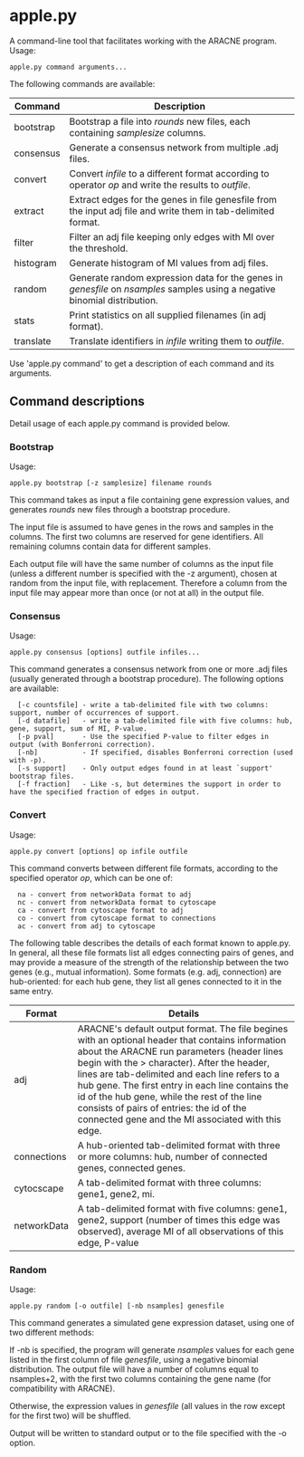 # apple.py
A command-line tool that facilitates working with the ARACNE program. Usage:

```
apple.py command arguments...
```

The following commands are available:

|Command|Description|
|-------|-----------|
|bootstrap|Bootstrap a file into *rounds* new files, each containing *samplesize* columns.|
|consensus|Generate a consensus network from multiple .adj files.|
|convert|Convert *infile* to a different format according to operator *op* and write the results to *outfile*.|
|extract|Extract edges for the genes in file genesfile from the input adj file and write them in tab-delimited format.|
|filter|Filter an adj file keeping only edges with MI over the threshold.|
|histogram|Generate histogram of MI values from adj files.|
|random|Generate random expression data for the genes in *genesfile* on *nsamples* samples using a negative binomial distribution.|
|stats|Print statistics on all supplied filenames (in adj format).|
|translate|Translate identifiers in *infile* writing them to *outfile*.|

Use 'apple.py command' to get a description of each command and its arguments.

## Command descriptions
Detail usage of each apple.py command is provided below.

### Bootstrap

Usage: 

```
apple.py bootstrap [-z samplesize] filename rounds
```

This command takes as input a file containing gene expression values, and generates *rounds* new files through a bootstrap procedure.

The input file is assumed to have genes in the rows and samples in the columns. The first two columns are reserved for gene identifiers. All remaining columns contain data for different samples.

Each output file will have the same number of columns as the input file (unless a different number is specified with the -z argument), chosen at random from the input file, with replacement. Therefore a column from the input file may appear more than once (or not at all) in the output file.

### Consensus

Usage: 

```
apple.py consensus [options] outfile infiles...
```

This command generates a consensus network from one or more .adj files (usually generated through a bootstrap procedure). The following options are available:

```
  [-c countsfile] - write a tab-delimited file with two columns: support, number of occurrences of support.
  [-d datafile]   - write a tab-delimited file with five columns: hub, gene, support, sum of MI, P-value.
  [-p pval]       - Use the specified P-value to filter edges in output (with Bonferroni correction).
  [-nb]           - If specified, disables Bonferroni correction (used with -p).
  [-s support]    - Only output edges found in at least `support' bootstrap files.
  [-f fraction]   - Like -s, but determines the support in order to have the specified fraction of edges in output.
```

### Convert

Usage: 

```
apple.py convert [options] op infile outfile
```

This command converts between different file formats, according to the specified operator *op*, which can be one of:

```
  na - convert from networkData format to adj
  nc - convert from networkData format to cytoscape
  ca - convert from cytoscape format to adj
  co - convert from cytoscape format to connections
  ac - convert from adj to cytoscape
```

The following table describes the details of each format known to apple.py. In general, all these file formats list all edges connecting pairs of genes, and may provide a measure of the strength of the relationship between the two genes (e.g., mutual information). Some formats (e.g. adj, connection) are hub-oriented: for each hub gene, they list all genes connected to it in the same entry. 

|Format|Details|
|------|-------|
|adj|ARACNE's default output format. The file begines with an optional header that contains information about the ARACNE run parameters (header lines begin with the > character). After the header, lines are tab-delimited and each line refers to a hub gene. The first entry in each line contains the id of the hub gene, while the rest of the line consists of pairs of entries: the id of the connected gene and the MI associated with this edge.|
|connections|A hub-oriented tab-delimited format with three or more columns: hub, number of connected genes, connected genes.|
|cytocscape|A tab-delimited format with three columns: gene1, gene2, mi.|
|networkData|A tab-delimited format with five columns: gene1, gene2, support (number of times this edge was observed), average MI of all observations of this edge, P-value|

### Random

Usage:

```
apple.py random [-o outfile] [-nb nsamples] genesfile
```

This command generates a simulated gene expression dataset, using one of two different methods:

  If -nb is specified, the program will generate *nsamples* values for each gene listed in the first
  column of file *genesfile*, using a negative binomial distribution. The output file will have a
  number of columns equal to nsamples+2, with the first two columns containing the gene name (for
  compatibility with ARACNE).

  Otherwise, the expression values in *genesfile* (all values in the row except for the first two)
  will be shuffled.

Output will be written to standard output or to the file specified with the -o option.

